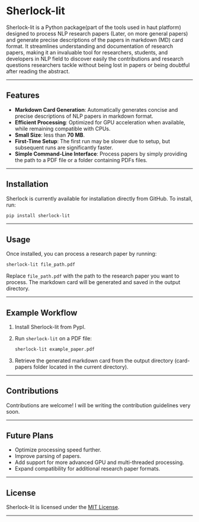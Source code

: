 # Sherlock-lit

Sherlock-lit is a Python package(part of the tools used in haut platform) designed to process NLP research papers (Later, on more general papers) and generate precise descriptions of the papers in markdown (MD) card format. It streamlines understanding and documentation of research papers, making it an invaluable tool for researchers, students, and developers in NLP field to discover easily the contributions and research questions researchers tackle without being lost in papers or being doubtful after reading the abstract.

---

## Features

- **Markdown Card Generation**: Automatically generates concise and precise descriptions of NLP papers in markdown format.
- **Efficient Processing**: Optimized for GPU acceleration when available, while remaining compatible with CPUs.
- **Small Size**: less than **70 MB**.
- **First-Time Setup**: The first run may be slower due to setup, but subsequent runs are significantly faster.
- **Simple Command-Line Interface**: Process papers by simply providing the path to a PDF file or a folder containing PDFs files.

---

## Installation

Sherlock is currently available for installation directly from GitHub. To install, run:

```bash
pip install sherlock-lit 
```

---

## Usage

Once installed, you can process a research paper by running:

```bash
sherlock-lit file_path.pdf
```

Replace `file_path.pdf` with the path to the research paper you want to process. The markdown card will be generated and saved in the output directory. 

---

## Example Workflow

1. Install Sherlock-lit from PypI.
2. Run `sherlock-lit` on a PDF file:

   ```bash
   sherlock-lit example_paper.pdf
   ```

3. Retrieve the generated markdown card from the output directory (card-papers folder located in the current directory).

---

## Contributions

Contributions are welcome! I will be writing the contribution guidelines very soon.

---

## Future Plans

- Optimize processing speed further.
- Improve parsing of papers.
- Add support for more advanced GPU and multi-threaded processing.
- Expand compatibility for additional research paper formats.

---

## License

Sherlock-lit is licensed under the [MIT License](LICENSE).

---
